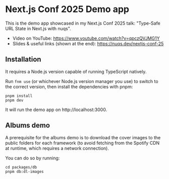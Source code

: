 # Next.js Conf 2025 Demo app

This is the demo app showcased in my Next.js Conf 2025 talk: "Type-Safe URL State in Next.js with nuqs".

- Video on YouTube: https://www.youtube.com/watch?v=qpczQVJMG1Y
- Slides & useful links (shown at the end): https://nuqs.dev/nextjs-conf-25

## Installation

It requires a Node.js version capable of running TypeScript natively.

Run `fnm use` (or whichever Node.js version manager you use) to switch to the correct version, then install the dependencies with pnpm:

```
pnpm install
pnpm dev
```

It will run the demo app on http://localhost:3000.

## Albums demo

A prerequisite for the albums demo is to download the cover images
to the public folders for each framework (to avoid fetching from the
Spotify CDN at runtime, which requires a network connection).

You can do so by running:

```
cd packages/db
pnpm db:dl-images
```
